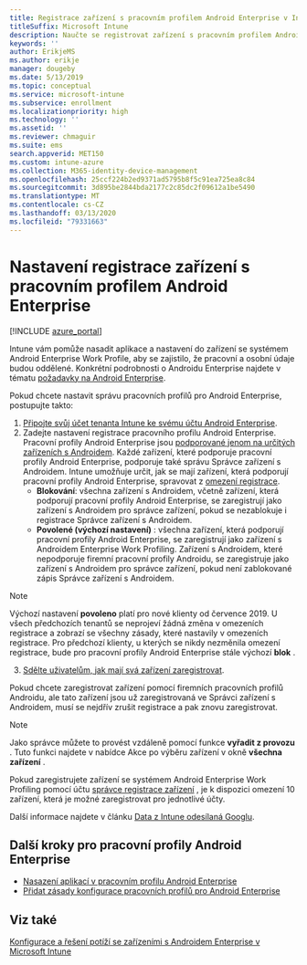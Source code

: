 ```yaml
---
title: Registrace zařízení s pracovním profilem Android Enterprise v Intune
titleSuffix: Microsoft Intune
description: Naučte se registrovat zařízení s pracovním profilem Android Enterprise v Intune.
keywords: ''
author: ErikjeMS
ms.author: erikje
manager: dougeby
ms.date: 5/13/2019
ms.topic: conceptual
ms.service: microsoft-intune
ms.subservice: enrollment
ms.localizationpriority: high
ms.technology: ''
ms.assetid: ''
ms.reviewer: chmaguir
ms.suite: ems
search.appverid: MET150
ms.custom: intune-azure
ms.collection: M365-identity-device-management
ms.openlocfilehash: 25ccf224b2ed9371ad5795b8f5c91ea725ea8c84
ms.sourcegitcommit: 3d895be2844bda2177c2c85dc2f09612a1be5490
ms.translationtype: MT
ms.contentlocale: cs-CZ
ms.lasthandoff: 03/13/2020
ms.locfileid: "79331663"
---
```

# <a name="set-up-enrollment-of-android-enterprise-work-profile-devices"></a>Nastavení registrace zařízení s pracovním profilem Android Enterprise

[!INCLUDE [azure_portal](../includes/azure_portal.md)]

Intune vám pomůže nasadit aplikace a nastavení do zařízení se systémem Android Enterprise Work Profile, aby se zajistilo, že pracovní a osobní údaje budou oddělené. Konkrétní podrobnosti o Androidu Enterprise najdete v tématu [požadavky na Android Enterprise](https://support.google.com/work/android/answer/6174145?hl=en&ref_topic=6151012).

Pokud chcete nastavit správu pracovních profilů pro Android Enterprise, postupujte takto:

1. [Připojte svůj účet tenanta Intune ke svému účtu Android Enterprise](connect-intune-android-enterprise.md).
2. Zadejte nastavení registrace pracovního profilu Android Enterprise. Pracovní profily Android Enterprise jsou [podporované jenom na určitých zařízeních s Androidem](https://support.google.com/work/android/answer/6174145?hl=en&ref_topic=6151012%20style=%22target=new_window%22). Každé zařízení, které podporuje pracovní profily Android Enterprise, podporuje také správu Správce zařízení s Androidem. Intune umožňuje určit, jak se mají zařízení, která podporují pracovní profily Android Enterprise, spravovat z [omezení registrace](enrollment-restrictions-set.md).
    - **Blokování**: všechna zařízení s Androidem, včetně zařízení, která podporují pracovní profily Android Enterprise, se zaregistrují jako zařízení s Androidem pro správce zařízení, pokud se nezablokuje i registrace Správce zařízení s Androidem. 
    - **Povolené (výchozí nastavení)** : všechna zařízení, která podporují pracovní profily Android Enterprise, se zaregistrují jako zařízení s Androidem Enterprise Work Profiling. Zařízení s Androidem, které nepodporuje firemní pracovní profily Androidu, se zaregistruje jako zařízení s Androidem pro správce zařízení, pokud není zablokované zápis Správce zařízení s Androidem. 
> [!NOTE]
> Výchozí nastavení **povoleno** platí pro nové klienty od července 2019. U všech předchozích tenantů se neprojeví žádná změna v omezeních registrace a zobrazí se všechny zásady, které nastavily v omezeních registrace. Pro předchozí klienty, u kterých se nikdy nezměnila omezení registrace, bude pro pracovní profily Android Enterprise stále výchozí **blok** .

3. [Sdělte uživatelům, jak mají svá zařízení zaregistrovat](../user-help/enroll-device-android-work-profile.md).  

Pokud chcete zaregistrovat zařízení pomocí firemních pracovních profilů Androidu, ale tato zařízení jsou už zaregistrovaná ve Správci zařízení s Androidem, musí se nejdřív zrušit registrace a pak znovu zaregistrovat.
> [!NOTE]
> Jako správce můžete to provést vzdáleně pomocí funkce **vyřadit z provozu** . Tuto funkci najdete v nabídce Akce po výběru zařízení v okně **všechna zařízení** .

Pokud zaregistrujete zařízení se systémem Android Enterprise Work Profiling pomocí účtu [správce registrace zařízení](device-enrollment-manager-enroll.md) , je k dispozici omezení 10 zařízení, která je možné zaregistrovat pro jednotlivé účty.

Další informace najdete v článku [Data z Intune odesílaná Googlu](../protect/data-intune-sends-to-google.md).

## <a name="next-steps-for-android-enterprise-work-profiles"></a>Další kroky pro pracovní profily Android Enterprise
- [Nasazení aplikací v pracovním profilu Android Enterprise](../apps/apps-add-android-for-work.md)
- [Přidat zásady konfigurace pracovních profilů pro Android Enterprise](../configuration/device-profiles.md)

## <a name="see-also"></a>Viz také

[Konfigurace a řešení potíží se zařízeními s Androidem Enterprise v Microsoft Intune](https://support.microsoft.com/help/4476974)
